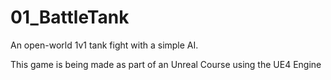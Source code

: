 # 01_BattleTank
An open-world 1v1 tank fight with a simple AI.

This game is being made as part of an Unreal Course using the UE4 Engine

